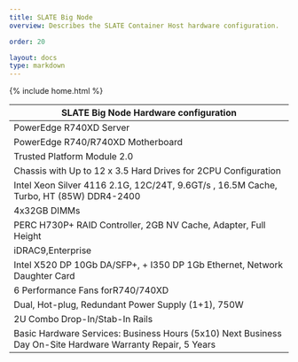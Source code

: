 ```yaml
---
title: SLATE Big Node
overview: Describes the SLATE Container Host hardware configuration.

order: 20

layout: docs
type: markdown
---
```

{% include home.html %}


|SLATE Big Node Hardware configuration |
|---|
|PowerEdge R740XD Server|
|PowerEdge R740/R740XD Motherboard|
|Trusted Platform Module 2.0|
|Chassis with Up to 12 x 3.5 Hard Drives for 2CPU Configuration |
|Intel Xeon Silver 4116 2.1G, 12C/24T, 9.6GT/s , 16.5M Cache, Turbo, HT (85W) DDR4-2400 |
|4x32GB DIMMs |
|PERC H730P+ RAID Controller, 2GB NV Cache, Adapter, Full Height |
|iDRAC9,Enterprise |
|Intel X520 DP 10Gb DA/SFP+, + I350 DP 1Gb Ethernet, Network Daughter Card |
|6 Performance Fans forR740/740XD |
|Dual, Hot-plug, Redundant Power Supply (1+1), 750W |
|2U Combo Drop-In/Stab-In Rails |
|Basic Hardware Services: Business Hours (5x10) Next Business Day On-Site Hardware Warranty Repair, 5 Years |



